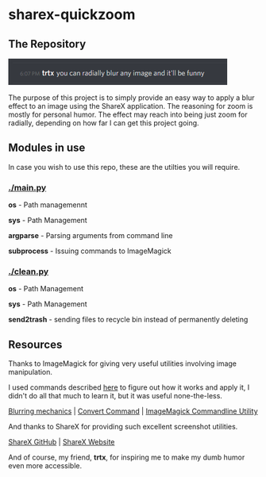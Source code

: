 # sharex-quickzoom

## The Repository

![trtx: you can radially blur any image and it'll be funny](./resources/screenshot.png)

The purpose of this project is to simply provide an easy way to apply a blur effect to an image using the ShareX application.
The reasoning for zoom is mostly for personal humor.
The effect may reach into being just zoom for radially, depending on how far I can get this project going.

## Modules in use

In case you wish to use this repo, these are the utilties you will require.

### [./main.py](./process.py)

**os** - Path managemennt

**sys** - Path Management

**argparse** - Parsing arguments from command line

**subprocess** - Issuing commands to ImageMagick

### [./clean.py](./clean.py)

**os** - Path Management

**sys** - Path Management

**send2trash** - sending files to recycle bin instead of permanently deleting

## Resources

Thanks to ImageMagick for giving very useful utilities involving image manipulation.

I used commands described [here](https://www.imagemagick.org/Usage/mapping/#blur) to figure out how it works and apply it, I didn't do all that much to learn it, but it was useful none-the-less.

[Blurring mechanics](https://www.imagemagick.org/Usage/mapping/#blur) | [Convert Command](https://imagemagick.org/script/convert.php) | [ImageMagick Commandline Utility](https://imagemagick.org)

And thanks to ShareX for providing such excellent screenshot utilities.

[ShareX GitHub](https://github.com/ShareX/ShareX/) | [ShareX Website](https://getsharex.com/)

And of course, my friend, **trtx**, for inspiring me to make my dumb humor even more accessible.
